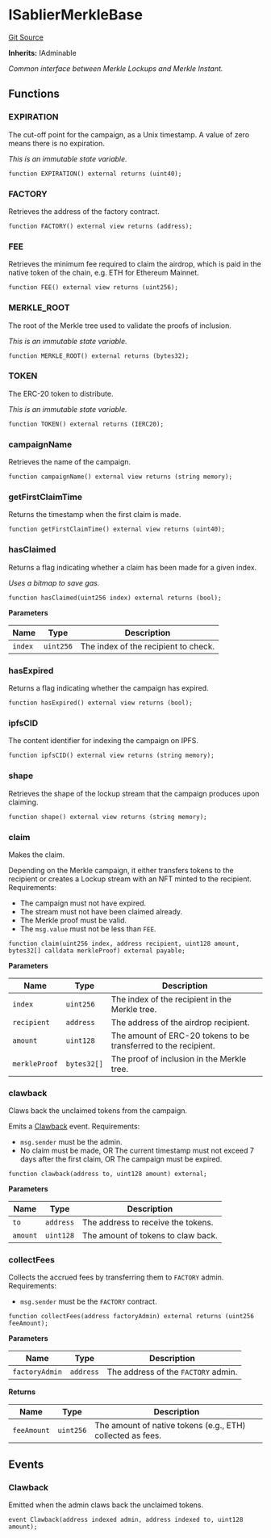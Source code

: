 # ISablierMerkleBase

[Git Source](https://github.com/sablier-labs/airdrops/blob/1ad7325bc0401d0ea6d9f30917c49d5367a1180e/src/interfaces/ISablierMerkleBase.sol)

**Inherits:** IAdminable

_Common interface between Merkle Lockups and Merkle Instant._

## Functions

### EXPIRATION

The cut-off point for the campaign, as a Unix timestamp. A value of zero means there is no expiration.

_This is an immutable state variable._

```solidity
function EXPIRATION() external returns (uint40);
```

### FACTORY

Retrieves the address of the factory contract.

```solidity
function FACTORY() external view returns (address);
```

### FEE

Retrieves the minimum fee required to claim the airdrop, which is paid in the native token of the chain, e.g. ETH for
Ethereum Mainnet.

```solidity
function FEE() external view returns (uint256);
```

### MERKLE_ROOT

The root of the Merkle tree used to validate the proofs of inclusion.

_This is an immutable state variable._

```solidity
function MERKLE_ROOT() external returns (bytes32);
```

### TOKEN

The ERC-20 token to distribute.

_This is an immutable state variable._

```solidity
function TOKEN() external returns (IERC20);
```

### campaignName

Retrieves the name of the campaign.

```solidity
function campaignName() external view returns (string memory);
```

### getFirstClaimTime

Returns the timestamp when the first claim is made.

```solidity
function getFirstClaimTime() external view returns (uint40);
```

### hasClaimed

Returns a flag indicating whether a claim has been made for a given index.

_Uses a bitmap to save gas._

```solidity
function hasClaimed(uint256 index) external returns (bool);
```

**Parameters**

| Name    | Type      | Description                          |
| ------- | --------- | ------------------------------------ |
| `index` | `uint256` | The index of the recipient to check. |

### hasExpired

Returns a flag indicating whether the campaign has expired.

```solidity
function hasExpired() external view returns (bool);
```

### ipfsCID

The content identifier for indexing the campaign on IPFS.

```solidity
function ipfsCID() external view returns (string memory);
```

### shape

Retrieves the shape of the lockup stream that the campaign produces upon claiming.

```solidity
function shape() external view returns (string memory);
```

### claim

Makes the claim.

Depending on the Merkle campaign, it either transfers tokens to the recipient or creates a Lockup stream with an NFT
minted to the recipient. Requirements:

- The campaign must not have expired.
- The stream must not have been claimed already.
- The Merkle proof must be valid.
- The `msg.value` must not be less than `FEE`.

```solidity
function claim(uint256 index, address recipient, uint128 amount, bytes32[] calldata merkleProof) external payable;
```

**Parameters**

| Name          | Type        | Description                                                     |
| ------------- | ----------- | --------------------------------------------------------------- |
| `index`       | `uint256`   | The index of the recipient in the Merkle tree.                  |
| `recipient`   | `address`   | The address of the airdrop recipient.                           |
| `amount`      | `uint128`   | The amount of ERC-20 tokens to be transferred to the recipient. |
| `merkleProof` | `bytes32[]` | The proof of inclusion in the Merkle tree.                      |

### clawback

Claws back the unclaimed tokens from the campaign.

Emits a [Clawback](/docs/reference/airdrops/contracts/interfaces/interface.ISablierMerkleBase.md#clawback) event.
Requirements:

- `msg.sender` must be the admin.
- No claim must be made, OR The current timestamp must not exceed 7 days after the first claim, OR The campaign must be
  expired.

```solidity
function clawback(address to, uint128 amount) external;
```

**Parameters**

| Name     | Type      | Description                        |
| -------- | --------- | ---------------------------------- |
| `to`     | `address` | The address to receive the tokens. |
| `amount` | `uint128` | The amount of tokens to claw back. |

### collectFees

Collects the accrued fees by transferring them to `FACTORY` admin. Requirements:

- `msg.sender` must be the `FACTORY` contract.

```solidity
function collectFees(address factoryAdmin) external returns (uint256 feeAmount);
```

**Parameters**

| Name           | Type      | Description                         |
| -------------- | --------- | ----------------------------------- |
| `factoryAdmin` | `address` | The address of the `FACTORY` admin. |

**Returns**

| Name        | Type      | Description                                                |
| ----------- | --------- | ---------------------------------------------------------- |
| `feeAmount` | `uint256` | The amount of native tokens (e.g., ETH) collected as fees. |

## Events

### Clawback

Emitted when the admin claws back the unclaimed tokens.

```solidity
event Clawback(address indexed admin, address indexed to, uint128 amount);
```
